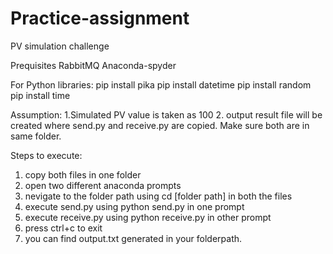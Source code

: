 # Practice-assignment
PV simulation challenge

Prequisites 
RabbitMQ
Anaconda-spyder

For Python libraries:
pip install pika
pip install datetime
pip install random
pip install time

Assumption: 
1.Simulated PV value is taken as 100
2. output result file will be created where send.py and receive.py are copied. Make sure both are in same folder.

Steps to execute:

1. copy both files in one folder
2. open two different anaconda prompts
3. nevigate to the folder path using cd [folder path] in both the files
4. execute send.py using python send.py in one prompt
5. execute receive.py using python receive.py in other prompt
6. press ctrl+c to exit
7. you can find output.txt generated in your folderpath. 
